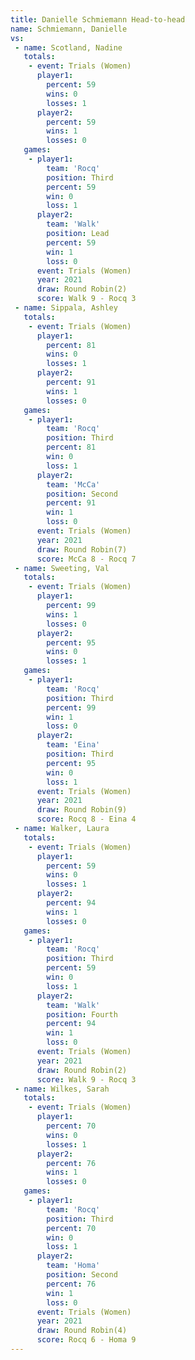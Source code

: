 ```yaml
---
title: Danielle Schmiemann Head-to-head
name: Schmiemann, Danielle
vs:
 - name: Scotland, Nadine
   totals:
    - event: Trials (Women)
      player1:
        percent: 59
        wins: 0
        losses: 1
      player2:
        percent: 59
        wins: 1
        losses: 0
   games:
    - player1:
        team: 'Rocq'
        position: Third
        percent: 59
        win: 0
        loss: 1
      player2:
        team: 'Walk'
        position: Lead
        percent: 59
        win: 1
        loss: 0
      event: Trials (Women)
      year: 2021
      draw: Round Robin(2)
      score: Walk 9 - Rocq 3
 - name: Sippala, Ashley
   totals:
    - event: Trials (Women)
      player1:
        percent: 81
        wins: 0
        losses: 1
      player2:
        percent: 91
        wins: 1
        losses: 0
   games:
    - player1:
        team: 'Rocq'
        position: Third
        percent: 81
        win: 0
        loss: 1
      player2:
        team: 'McCa'
        position: Second
        percent: 91
        win: 1
        loss: 0
      event: Trials (Women)
      year: 2021
      draw: Round Robin(7)
      score: McCa 8 - Rocq 7
 - name: Sweeting, Val
   totals:
    - event: Trials (Women)
      player1:
        percent: 99
        wins: 1
        losses: 0
      player2:
        percent: 95
        wins: 0
        losses: 1
   games:
    - player1:
        team: 'Rocq'
        position: Third
        percent: 99
        win: 1
        loss: 0
      player2:
        team: 'Eina'
        position: Third
        percent: 95
        win: 0
        loss: 1
      event: Trials (Women)
      year: 2021
      draw: Round Robin(9)
      score: Rocq 8 - Eina 4
 - name: Walker, Laura
   totals:
    - event: Trials (Women)
      player1:
        percent: 59
        wins: 0
        losses: 1
      player2:
        percent: 94
        wins: 1
        losses: 0
   games:
    - player1:
        team: 'Rocq'
        position: Third
        percent: 59
        win: 0
        loss: 1
      player2:
        team: 'Walk'
        position: Fourth
        percent: 94
        win: 1
        loss: 0
      event: Trials (Women)
      year: 2021
      draw: Round Robin(2)
      score: Walk 9 - Rocq 3
 - name: Wilkes, Sarah
   totals:
    - event: Trials (Women)
      player1:
        percent: 70
        wins: 0
        losses: 1
      player2:
        percent: 76
        wins: 1
        losses: 0
   games:
    - player1:
        team: 'Rocq'
        position: Third
        percent: 70
        win: 0
        loss: 1
      player2:
        team: 'Homa'
        position: Second
        percent: 76
        win: 1
        loss: 0
      event: Trials (Women)
      year: 2021
      draw: Round Robin(4)
      score: Rocq 6 - Homa 9
---
```

